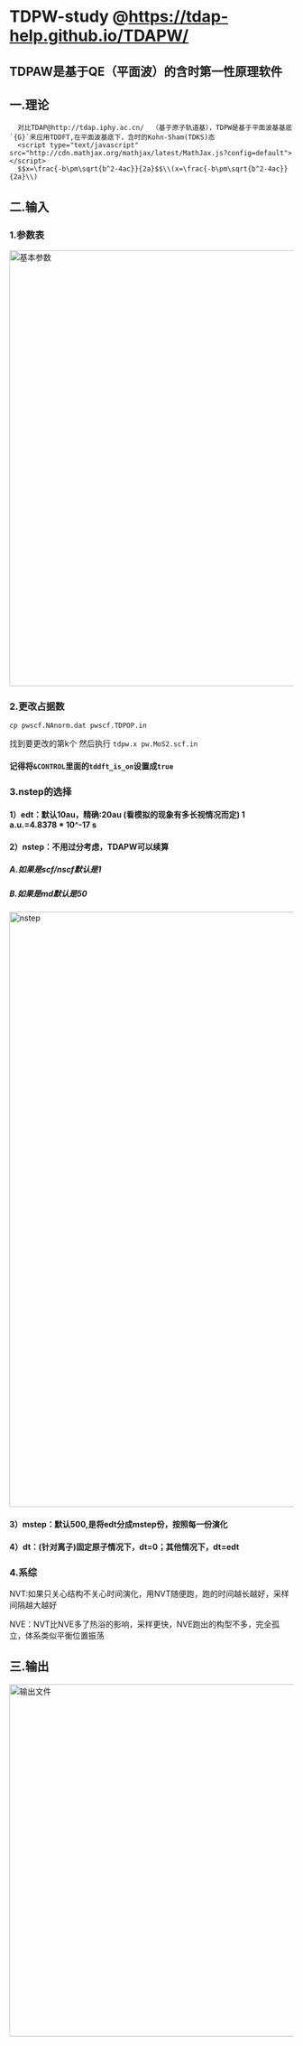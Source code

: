 # TDPW-study @https://tdap-help.github.io/TDAPW/
## TDPAW是基于QE（平面波）的含时第一性原理软件
## 一.理论
      对比TDAP@http://tdap.iphy.ac.cn/  （基于原子轨道基），TDPW是基于平面波基基底`{G}`来应用TDDFT,在平面波基底下，含时的Kohn-Sham(TDKS)态
      <script type="text/javascript" src="http://cdn.mathjax.org/mathjax/latest/MathJax.js?config=default"></script>
      $$x=\frac{-b\pm\sqrt{b^2-4ac}}{2a}$$\\(x=\frac{-b\pm\sqrt{b^2-4ac}}{2a}\\)
## 二.输入
### 1.参数表
<img width="772" alt="基本参数" src="https://user-images.githubusercontent.com/76439954/112947961-e93d0b80-90e3-11eb-8f3b-16320c21cb92.PNG">


### 2.更改占据数
```
cp pwscf.NAnorm.dat pwscf.TDPOP.in
```
找到要更改的第k个
然后执行 `tdpw.x pw.MoS2.scf.in`
#### 记得将`&CONTROL`里面的`tddft_is_on`设置成`true`

### 3.nstep的选择
#### 1）edt：默认10au，精确:20au (看模拟的现象有多长视情况而定) 1 a.u.=4.8378 * 10^-17 s
#### 2）nstep：不用过分考虑，TDAPW可以续算
##### A.如果是scf/nscf默认是1
##### B.如果是md默认是50
<img width="1054" alt="nstep" src="https://user-images.githubusercontent.com/76439954/112928592-60ae7300-90c3-11eb-9fe8-bee9c1309790.PNG">


#### 3）mstep：默认500,是将edt分成mstep份，按照每一份演化
#### 4）dt：(针对离子)固定原子情况下，dt=0；其他情况下，dt=edt

### 4.系综
NVT:如果只关心结构不关心时间演化，用NVT随便跑，跑的时间越长越好，采样间隔越大越好


NVE：NVT比NVE多了热浴的影响，采样更快，NVE跑出的构型不多，完全孤立，体系类似平衡位置振荡
## 三.输出
<img width="624" alt="输出文件" src="https://user-images.githubusercontent.com/76439954/112948493-99ab0f80-90e4-11eb-95cd-8d220f69b92d.PNG">



